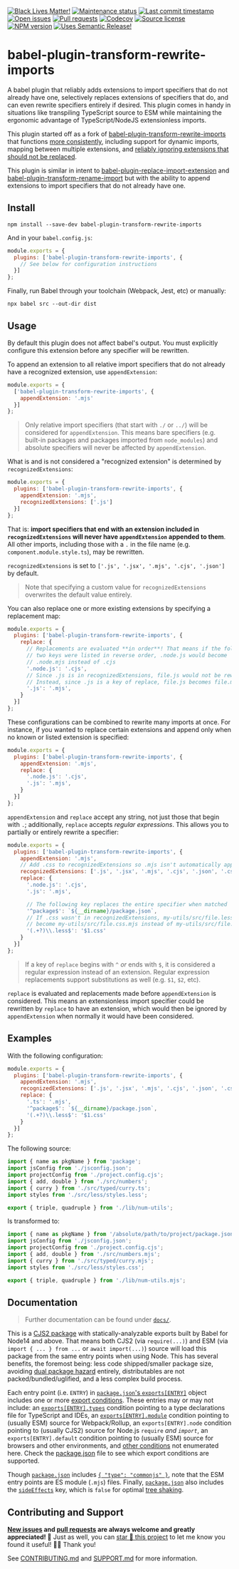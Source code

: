 <!-- prettier-ignore-start -->

<!-- badges-start -->

[![Black Lives Matter!][badge-blm]][link-blm]
[![Maintenance status][badge-maintenance]][link-repo]
[![Last commit timestamp][badge-last-commit]][link-repo]
[![Open issues][badge-issues]][link-issues]
[![Pull requests][badge-pulls]][link-pulls]
[![Codecov][badge-codecov]][link-codecov]
[![Source license][badge-license]][link-license]
[![NPM version][badge-npm]][link-npm]
[![Uses Semantic Release!][badge-semantic-release]][link-semantic-release]

<!-- badges-end -->

<!-- prettier-ignore-end -->

# babel-plugin-transform-rewrite-imports

A babel plugin that reliably adds extensions to import specifiers that do not
already have one, selectively replaces extensions of specifiers that do, and can
even rewrite specifiers entirely if desired. This plugin comes in handy in
situations like transpiling TypeScript source to ESM while maintaining the
ergonomic advantage of TypeScript/NodeJS extensionless imports.

This plugin started off as a fork of
[babel-plugin-transform-rewrite-imports][link-npm] that functions [more
consistently][1], including support for dynamic imports, mapping between
multiple extensions, and [reliably ignoring extensions that should not be
replaced][2].

This plugin is similar in intent to [babel-plugin-replace-import-extension][3]
and [babel-plugin-transform-rename-import][4] but with the ability to append
extensions to import specifiers that do not already have one.

## Install

```Shell
npm install --save-dev babel-plugin-transform-rewrite-imports
```

And in your `babel.config.js`:

```JavaScript
module.exports = {
  plugins: ['babel-plugin-transform-rewrite-imports', {
    // See below for configuration instructions
  }]
};
```

Finally, run Babel through your toolchain (Webpack, Jest, etc) or manually:

```Shell
npx babel src --out-dir dist
```

## Usage

By default this plugin does not affect babel's output. You must explicitly
configure this extension before any specifier will be rewritten.

To append an extension to all relative import specifiers that do not already
have a recognized extension, use `appendExtension`:

```JavaScript
module.exports = {
  ['babel-plugin-transform-rewrite-imports', {
    appendExtension: '.mjs'
  }]
};
```

> Only relative import specifiers (that start with `./` or `../`) will be
> considered for `appendExtension`. This means bare specifiers (e.g. built-in
> packages and packages imported from `node_modules`) and absolute specifiers
> will never be affected by `appendExtension`.

What is and is not considered a "recognized extension" is determined by
`recognizedExtensions`:

```JavaScript
module.exports = {
  plugins: ['babel-plugin-transform-rewrite-imports', {
    appendExtension: '.mjs',
    recognizedExtensions: ['.js']
  }]
};
```

That is: **import specifiers that end with an extension included in
`recognizedExtensions` will never have `appendExtension` appended to them**. All
other imports, including those with a `.` in the file name (e.g.
`component.module.style.ts`), may be rewritten.

`recognizedExtensions` is set to `['.js', '.jsx', '.mjs', '.cjs', '.json']` by
default.

> Note that specifying a custom value for `recognizedExtensions` overwrites the
> default value entirely.

You can also replace one or more existing extensions by specifying a replacement
map:

```JavaScript
module.exports = {
  plugins: ['babel-plugin-transform-rewrite-imports', {
    replace: {
      // Replacements are evaluated **in order**! That means if the following
      // two keys were listed in reverse order, .node.js would become
      // .node.mjs instead of .cjs
      '.node.js': '.cjs',
      // Since .js is in recognizedExtensions, file.js would not be rewritten.
      // Instead, since .js is a key of replace, file.js becomes file.mjs
      '.js': '.mjs',
    }
  }]
};
```

These configurations can be combined to rewrite many imports at once. For
instance, if you wanted to replace certain extensions and append only when no
known or listed extension is specified:

```JavaScript
module.exports = {
  plugins: ['babel-plugin-transform-rewrite-imports', {
    appendExtension: '.mjs',
    replace: {
      '.node.js': '.cjs',
      '.js': '.mjs',
    }
  }]
};
```

`appendExtension` and `replace` accept any string, not just those that begin
with `.`; additionally, `replace` accepts _regular expressions_. This allows you
to partially or entirely rewrite a specifier:

```JavaScript
module.exports = {
  plugins: ['babel-plugin-transform-rewrite-imports', {
    appendExtension: '.mjs',
    // Add .css to recognizedExtensions so .mjs isn't automatically appended
    recognizedExtensions: ['.js', '.jsx', '.mjs', '.cjs', '.json', '.css'],
    replace: {
      '.node.js': '.cjs',
      '.js': '.mjs',

      // The following key replaces the entire specifier when matched
      '^package$': `${__dirname}/package.json`,
      // If .css wasn't in recognizedExtensions, my-utils/src/file.less would
      // become my-utils/src/file.css.mjs instead of my-utils/src/file.css
      '(.+?)\\.less$': '$1.css'
    }
  }]
};
```

> If a key of `replace` begins with `^` _or_ ends with `$`, it is considered a
> regular expression instead of an extension. Regular expression replacements
> support substitutions as well (e.g. `$1`, `$2`, etc).

`replace` is evaluated and replacements made before `appendExtension` is
considered. This means an extensionless import specifier could be rewritten by
`replace` to have an extension, which would then be ignored by `appendExtension`
when normally it would have been considered.

## Examples

With the following configuration:

```JavaScript
module.exports = {
  plugins: ['babel-plugin-transform-rewrite-imports', {
    appendExtension: '.mjs',
    recognizedExtensions: ['.js', '.jsx', '.mjs', '.cjs', '.json', '.css'],
    replace: {
      '.ts': '.mjs',
      '^package$': `${__dirname}/package.json`,
      '(.+?)\\.less$': '$1.css'
    }
  }]
};
```

The following source:

```JavaScript
import { name as pkgName } from 'package';
import jsConfig from './jsconfig.json';
import projectConfig from './project.config.cjs';
import { add, double } from './src/numbers';
import { curry } from './src/typed/curry.ts';
import styles from './src/less/styles.less';

export { triple, quadruple } from './lib/num-utils';
```

Is transformed to:

```JavaScript
import { name as pkgName } from '/absolute/path/to/project/package.json';
import jsConfig from './jsconfig.json';
import projectConfig from './project.config.cjs';
import { add, double } from './src/numbers.mjs';
import { curry } from './src/typed/curry.mjs';
import styles from './src/less/styles.css';

export { triple, quadruple } from './lib/num-utils.mjs';
```

## Documentation

> Further documentation can be found under [`docs/`][docs].

This is a [CJS2 package][cjs-mojito] with statically-analyzable exports built by
Babel for Node14 and above. That means both CJS2 (via `require(...)`) and ESM
(via `import { ... } from ...` or `await import(...)`) source will load this
package from the same entry points when using Node. This has several benefits,
the foremost being: less code shipped/smaller package size, avoiding [dual
package hazard][dual-package-hazard] entirely, distributables are not
packed/bundled/uglified, and a less complex build process.

Each entry point (i.e. `ENTRY`) in [`package.json`'s
`exports[ENTRY]`][package-json] object includes one or more [export
conditions][exports-conditions]. These entries may or may not include: an
[`exports[ENTRY].types`][exports-types-key] condition pointing to a type
declarations file for TypeScript and IDEs, an
[`exports[ENTRY].module`][exports-module-key] condition pointing to (usually
ESM) source for Webpack/Rollup, an `exports[ENTRY].node` condition pointing to
(usually CJS2) source for Node.js `require` _and `import`_, an
`exports[ENTRY].default` condition pointing to (usually ESM) source for browsers
and other environments, and [other conditions][exports-conditions] not
enumerated here. Check the [package.json][package-json] file to see which export
conditions are supported.

Though [`package.json`][package-json] includes
[`{ "type": "commonjs" }`][local-pkg], note that the ESM entry points are ES
module (`.mjs`) files. Finally, [`package.json`][package-json] also includes the
[`sideEffects`][side-effects-key] key, which is `false` for optimal [tree
shaking][tree-shaking].

## Contributing and Support

**[New issues][choose-new-issue] and [pull requests][pr-compare] are always
welcome and greatly appreciated! 🤩** Just as well, you can [star 🌟 this
project][link-repo] to let me know you found it useful! ✊🏿 Thank you!

See [CONTRIBUTING.md][contributing] and [SUPPORT.md][support] for more
information.

[badge-blm]: https://xunn.at/badge-blm 'Join the movement!'
[link-blm]: https://xunn.at/donate-blm
[badge-maintenance]:
  https://img.shields.io/maintenance/active/2022
  'Is this package maintained?'
[link-repo]: https://github.com/xunnamius/babel-plugin-transform-rewrite-imports
[badge-last-commit]:
  https://img.shields.io/github/last-commit/xunnamius/babel-plugin-transform-rewrite-imports
  'Latest commit timestamp'
[badge-issues]:
  https://img.shields.io/github/issues/Xunnamius/babel-plugin-transform-rewrite-imports
  'Open issues'
[link-issues]:
  https://github.com/Xunnamius/babel-plugin-transform-rewrite-imports/issues?q=
[badge-pulls]:
  https://img.shields.io/github/issues-pr/xunnamius/babel-plugin-transform-rewrite-imports
  'Open pull requests'
[link-pulls]:
  https://github.com/xunnamius/babel-plugin-transform-rewrite-imports/pulls
[badge-codecov]:
  https://codecov.io/gh/Xunnamius/babel-plugin-transform-rewrite-imports/branch/main/graph/badge.svg?token=HWRIOBAAPW
  'Is this package well-tested?'
[link-codecov]:
  https://codecov.io/gh/Xunnamius/babel-plugin-transform-rewrite-imports
[badge-license]:
  https://img.shields.io/npm/l/babel-plugin-transform-rewrite-imports
  "This package's source license"
[link-license]:
  https://github.com/Xunnamius/babel-plugin-transform-rewrite-imports/blob/main/LICENSE
[badge-npm]:
  https://api.ergodark.com/badges/npm-pkg-version/babel-plugin-transform-rewrite-imports
  'Install this package using npm or yarn!'
[link-npm]: https://www.npmjs.com/package/babel-plugin-transform-rewrite-imports
[badge-semantic-release]:
  https://img.shields.io/badge/%20%20%F0%9F%93%A6%F0%9F%9A%80-semantic--release-e10079.svg
  'This repo practices continuous integration and deployment!'
[link-semantic-release]: https://github.com/semantic-release/semantic-release
[package-json]: package.json
[docs]: docs
[choose-new-issue]:
  https://github.com/Xunnamius/babel-plugin-transform-rewrite-imports/issues/new/choose
[pr-compare]:
  https://github.com/Xunnamius/babel-plugin-transform-rewrite-imports/compare
[contributing]: CONTRIBUTING.md
[support]: .github/SUPPORT.md
[cjs-mojito]:
  https://dev.to/jakobjingleheimer/configuring-commonjs-es-modules-for-nodejs-12ed#publish-only-a-cjs-distribution-with-property-exports
[local-pkg]:
  https://github.com/nodejs/node/blob/8d8e06a345043bec787e904edc9a2f5c5e9c275f/doc/api/packages.md#type
[exports-module-key]:
  https://webpack.js.org/guides/package-exports/#providing-commonjs-and-esm-version-stateless
[exports-types-key]:
  https://devblogs.microsoft.com/typescript/announcing-typescript-4-5-beta/#packagejson-exports-imports-and-self-referencing
[exports-conditions]:
  https://webpack.js.org/guides/package-exports/#reference-syntax
[side-effects-key]:
  https://webpack.js.org/guides/tree-shaking/#mark-the-file-as-side-effect-free
[dual-package-hazard]: https://nodejs.org/api/packages.html#dual-package-hazard
[tree-shaking]: https://webpack.js.org/guides/tree-shaking
[1]: https://codeberg.org/karl/babel-plugin-transform-rewrite-imports/issues/3
[2]: https://codeberg.org/karl/babel-plugin-transform-rewrite-imports/issues/10
[3]: https://www.npmjs.com/package/babel-plugin-replace-import-extension
[4]: https://www.npmjs.com/package/babel-plugin-transform-rename-import
